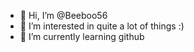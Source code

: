 - 👋 Hi, I’m @Beeboo56
- 👀 I’m interested in quite a lot of things :)
- 🌱 I’m currently learning github


<!---
Beeboo56/Beeboo56 is a ✨ special ✨ repository because its `README.md` (this file) appears on your GitHub profile.
You can click the Preview link to take a look at your changes.
--->
